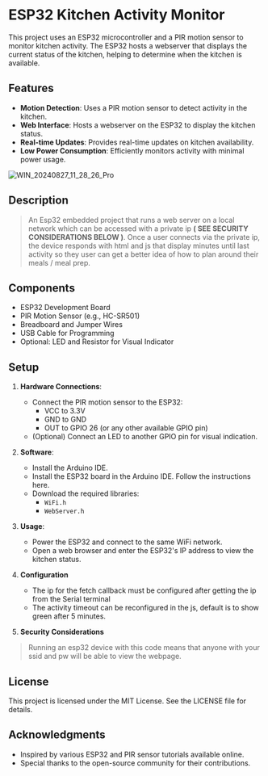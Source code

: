 # ESP32 Kitchen Activity Monitor

This project uses an ESP32 microcontroller and a PIR motion sensor to monitor kitchen activity. The ESP32 hosts a webserver that displays the current status of the kitchen, helping to determine when the kitchen is available.

## Features

- **Motion Detection**: Uses a PIR motion sensor to detect activity in the kitchen.
- **Web Interface**: Hosts a webserver on the ESP32 to display the kitchen status.
- **Real-time Updates**: Provides real-time updates on kitchen availability.
- **Low Power Consumption**: Efficiently monitors activity with minimal power usage.
  
![WIN_20240827_11_28_26_Pro](https://github.com/user-attachments/assets/0f185d23-f518-45b7-a478-7a24ccc66a7e)


## Description

> An Esp32 embedded project that runs a web server
> on a local network which can be accessed with a private ip **( SEE SECURITY CONSIDERATIONS BELOW )**.
> Once a user connects via the private ip, the device responds with html and js
> that display minutes until last activity so they user can get a better idea
> of how to plan around their meals / meal prep. 


## Components

- ESP32 Development Board
- PIR Motion Sensor (e.g., HC-SR501)
- Breadboard and Jumper Wires
- USB Cable for Programming
- Optional: LED and Resistor for Visual Indicator

## Setup

1. **Hardware Connections**:
    - Connect the PIR motion sensor to the ESP32:
        - VCC to 3.3V
        - GND to GND
        - OUT to GPIO 26 (or any other available GPIO pin)
    - (Optional) Connect an LED to another GPIO pin for visual indication.

2. **Software**:
    - Install the Arduino IDE.
    - Install the ESP32 board in the Arduino IDE. Follow the instructions here.
    - Download the required libraries:
        - `WiFi.h`
        - `WebServer.h`

3. **Usage**:
    - Power the ESP32 and connect to the same WiFi network.
    - Open a web browser and enter the ESP32's IP address to view the kitchen status.

4. **Configuration**

    - The ip for the fetch callback must be configured after getting the ip from the Serial terminal
    - The activity timeout can be reconfigured in the js, default is to show green after 5 minutes.
5.  **Security Considerations**
>   Running an esp32 device with this code 
>   means that anyone with your ssid and pw 
>   will be able to view the webpage. 
>
## License

This project is licensed under the MIT License. See the LICENSE file for details.

## Acknowledgments

- Inspired by various ESP32 and PIR sensor tutorials available online.
- Special thanks to the open-source community for their contributions.
